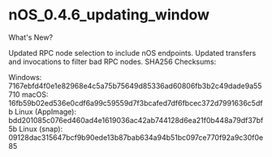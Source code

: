 # nOS_0.4.6_updating_window
What's New?

Updated RPC node selection to include nOS endpoints.
Updated transfers and invocations to filter bad RPC nodes.
SHA256 Checksums:

Windows:
       7167ebfd4f0e1e82968e4c5a75b75649d85336ad60806fb3b2c49dade9a55710
macOS: 
      16fb59b02ed536e0cdf6a99c59559d7f3bcafed7df6fbcec372d7991636c5dfb
Linux (AppImage): 
      bdd201085c076ed460ad4e1619036ac42ab744128d6ea21f0b448a79df37bf5b
Linux (snap): 
      09128dac315647bcf9b90ede13b87bab634a94b51bc097ce770f92a9c30f0e85
